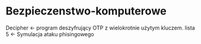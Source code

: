 # Bezpieczenstwo-komputerowe

Decipher <- program deszyfrujący OTP z wielokrotnie użytym kluczem.
lista 5 <- Symulacja ataku phisingowego 
